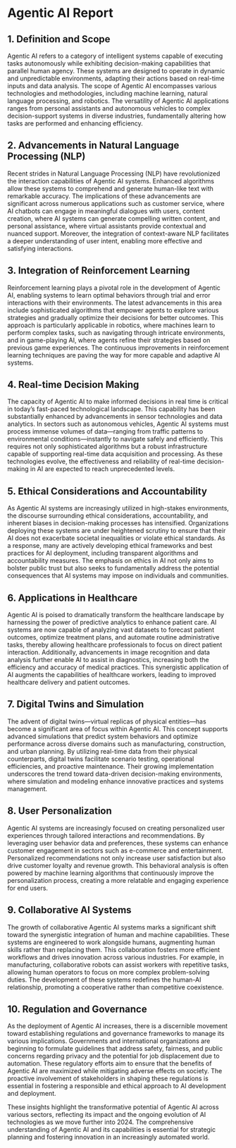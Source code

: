 # Agentic AI Report

## 1. Definition and Scope
Agentic AI refers to a category of intelligent systems capable of executing tasks autonomously while exhibiting decision-making capabilities that parallel human agency. These systems are designed to operate in dynamic and unpredictable environments, adapting their actions based on real-time inputs and data analysis. The scope of Agentic AI encompasses various technologies and methodologies, including machine learning, natural language processing, and robotics. The versatility of Agentic AI applications ranges from personal assistants and autonomous vehicles to complex decision-support systems in diverse industries, fundamentally altering how tasks are performed and enhancing efficiency.

## 2. Advancements in Natural Language Processing (NLP)
Recent strides in Natural Language Processing (NLP) have revolutionized the interaction capabilities of Agentic AI systems. Enhanced algorithms allow these systems to comprehend and generate human-like text with remarkable accuracy. The implications of these advancements are significant across numerous applications such as customer service, where AI chatbots can engage in meaningful dialogues with users, content creation, where AI systems can generate compelling written content, and personal assistance, where virtual assistants provide contextual and nuanced support. Moreover, the integration of context-aware NLP facilitates a deeper understanding of user intent, enabling more effective and satisfying interactions.

## 3. Integration of Reinforcement Learning
Reinforcement learning plays a pivotal role in the development of Agentic AI, enabling systems to learn optimal behaviors through trial and error interactions with their environments. The latest advancements in this area include sophisticated algorithms that empower agents to explore various strategies and gradually optimize their decisions for better outcomes. This approach is particularly applicable in robotics, where machines learn to perform complex tasks, such as navigating through intricate environments, and in game-playing AI, where agents refine their strategies based on previous game experiences. The continuous improvements in reinforcement learning techniques are paving the way for more capable and adaptive AI systems.

## 4. Real-time Decision Making
The capacity of Agentic AI to make informed decisions in real time is critical in today’s fast-paced technological landscape. This capability has been substantially enhanced by advancements in sensor technologies and data analytics. In sectors such as autonomous vehicles, Agentic AI systems must process immense volumes of data—ranging from traffic patterns to environmental conditions—instantly to navigate safely and efficiently. This requires not only sophisticated algorithms but a robust infrastructure capable of supporting real-time data acquisition and processing. As these technologies evolve, the effectiveness and reliability of real-time decision-making in AI are expected to reach unprecedented levels.

## 5. Ethical Considerations and Accountability
As Agentic AI systems are increasingly utilized in high-stakes environments, the discourse surrounding ethical considerations, accountability, and inherent biases in decision-making processes has intensified. Organizations deploying these systems are under heightened scrutiny to ensure that their AI does not exacerbate societal inequalities or violate ethical standards. As a response, many are actively developing ethical frameworks and best practices for AI deployment, including transparent algorithms and accountability measures. The emphasis on ethics in AI not only aims to bolster public trust but also seeks to fundamentally address the potential consequences that AI systems may impose on individuals and communities.

## 6. Applications in Healthcare
Agentic AI is poised to dramatically transform the healthcare landscape by harnessing the power of predictive analytics to enhance patient care. AI systems are now capable of analyzing vast datasets to forecast patient outcomes, optimize treatment plans, and automate routine administrative tasks, thereby allowing healthcare professionals to focus on direct patient interaction. Additionally, advancements in image recognition and data analysis further enable AI to assist in diagnostics, increasing both the efficiency and accuracy of medical practices. This synergistic application of AI augments the capabilities of healthcare workers, leading to improved healthcare delivery and patient outcomes.

## 7. Digital Twins and Simulation
The advent of digital twins—virtual replicas of physical entities—has become a significant area of focus within Agentic AI. This concept supports advanced simulations that predict system behaviors and optimize performance across diverse domains such as manufacturing, construction, and urban planning. By utilizing real-time data from their physical counterparts, digital twins facilitate scenario testing, operational efficiencies, and proactive maintenance. Their growing implementation underscores the trend toward data-driven decision-making environments, where simulation and modeling enhance innovative practices and systems management.

## 8. User Personalization
Agentic AI systems are increasingly focused on creating personalized user experiences through tailored interactions and recommendations. By leveraging user behavior data and preferences, these systems can enhance customer engagement in sectors such as e-commerce and entertainment. Personalized recommendations not only increase user satisfaction but also drive customer loyalty and revenue growth. This behavioral analysis is often powered by machine learning algorithms that continuously improve the personalization process, creating a more relatable and engaging experience for end users.

## 9. Collaborative AI Systems
The growth of collaborative Agentic AI systems marks a significant shift toward the synergistic integration of human and machine capabilities. These systems are engineered to work alongside humans, augmenting human skills rather than replacing them. This collaboration fosters more efficient workflows and drives innovation across various industries. For example, in manufacturing, collaborative robots can assist workers with repetitive tasks, allowing human operators to focus on more complex problem-solving duties. The development of these systems redefines the human-AI relationship, promoting a cooperative rather than competitive coexistence.

## 10. Regulation and Governance
As the deployment of Agentic AI increases, there is a discernible movement toward establishing regulations and governance frameworks to manage its various implications. Governments and international organizations are beginning to formulate guidelines that address safety, fairness, and public concerns regarding privacy and the potential for job displacement due to automation. These regulatory efforts aim to ensure that the benefits of Agentic AI are maximized while mitigating adverse effects on society. The proactive involvement of stakeholders in shaping these regulations is essential in fostering a responsible and ethical approach to AI development and deployment.

These insights highlight the transformative potential of Agentic AI across various sectors, reflecting its impact and the ongoing evolution of AI technologies as we move further into 2024. The comprehensive understanding of Agentic AI and its capabilities is essential for strategic planning and fostering innovation in an increasingly automated world.